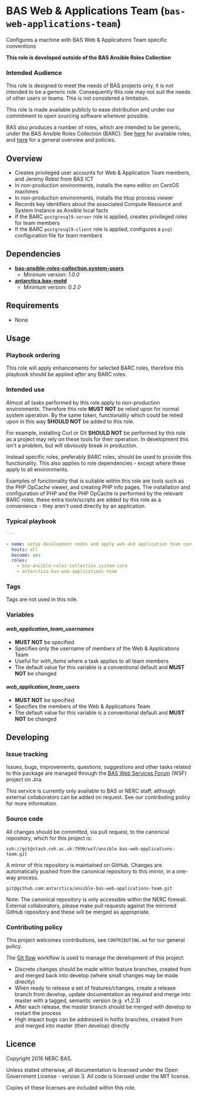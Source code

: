 # BAS Web & Applications Team (`bas-web-applications-team`)

Configures a machine with BAS Web & Applications Team specific conventions

**This role is developed outside of the BAS Ansible Roles Collection**

### Intended Audience

This role is designed to meet the needs of BAS projects only, it is not intended to be a generic role.
Consequently this role may not suit the needs of other users or teams. This is not considered a limitation.

This role is made available publicly to ease distribution and under our commitment to open sourcing software wherever
possible.

BAS also produces a number of roles, which are intended to be generic, under the BAS Ansible Roles Collection (BARC).
See [here](https://galaxy.ansible.com/BARC/) for available roles, 
and [here](https://antarctica.hackpad.com/BARC-Overview-and-Policies-SzcHzHvitkt) for a general overview and policies.

## Overview

* Creates privileged user accounts for Web & Application Team members, and Jeremy Robst from BAS ICT
* In non-production environments, installs the nano editor on CentOS machines
* In non-production environments, installs the htop process viewer
* Records key identifiers about the associated Compute Resource and System Instance as Ansible local facts
* If the BARC `postgresql9-server` role is applied, creates privileged roles for team members
* If the BARC `postgresql9-client` role is applied, configures a `psql` configuration file for team members

## Dependencies

* [**bas-ansible-roles-collection.system-users**](https://galaxy.ansible.com/bas-ansible-roles-collection/system-users/)
  * Minimum version: *1.0.0*
* [**antarctica.bas-motd**](https://galaxy.ansible.com/antarctica/bas-motd/)
  * Minimum version: *0.2.0*

## Requirements

* None

## Usage

### Playbook ordering

This role will apply enhancements for selected BARC roles, therefore this playbook should be applied *after* any BARC 
roles.

### Intended use

Almost all tasks performed by this role apply to non-production environments. Therefore this role **MUST NOT** be 
relied upon for normal system operation. By the same token, functionality which could be relied upon in this way 
**SHOULD NOT** be added to this role.

For example, installing Curl or Git **SHOULD NOT** be performed by this role as a project may rely on these tools for 
their operation. In development this isn't a problem, but will obviously break in production.

Instead specific roles, preferably BARC roles, should be used to provide this functionality. This also applies to role 
dependencies - except where these apply to all environments.

Examples of functionality that is suitable within this role are tools such as the PHP OpCache viewer, and creating 
PHP info pages. The installation and configuration of PHP and the PHP OpCache is performed by the relevant BARC roles,
these extra tools/scripts are added by this role as a convenience - they aren't used directly by an application.

### Typical playbook

```yaml
---

- name: setup development nodes and apply web and application team conventions
  hosts: all
  become: yes
  roles:
    - bas-ansible-roles-collection.system-core
    - antarctica.bas-web-applications-team
```

### Tags

Tags are not used in this role.

### Variables

#### *web_application_team_usernames*

* **MUST NOT** be specified
* Specifies only the username of members of the Web & Applications Team
* Useful for *with_items* where a task applies to all team members
* The default value for this variable is a conventional default and **MUST NOT** be changed

#### *web_application_team_users*

* **MUST NOT** be specified
* Specifies the members of the Web & Applications Team
* The default value for this variable is a conventional default and **MUST NOT** be changed

## Developing

### Issue tracking

Issues, bugs, improvements, questions, suggestions and other tasks related to this package are managed through the 
[BAS Web Services Forum](https://jira.ceh.ac.uk/projects/WSF) (WSF) project on Jira.

This service is currently only available to BAS or NERC staff, although external collaborators can be added on request.
See our contributing policy for more information.

### Source code

All changes should be committed, via pull request, to the canonical repository, which for this project is:

`ssh://git@stash.ceh.ac.uk:7999/wsf/ansible-bas-web-applications-team.git`

A mirror of this repository is maintained on GitHub. Changes are automatically pushed from the canonical repository to
this mirror, in a one-way process.

`git@github.com:antarctica/ansible-bas-web-applications-team.git`

Note: The canonical repository is only accessible within the NERC firewall. External collaborators, please make pull 
requests against the mirrored GitHub repository and these will be merged as appropriate.

### Contributing policy

This project welcomes contributions, see `CONTRIBUTING.md` for our general policy.

The [Git flow](https://www.atlassian.com/git/tutorials/comparing-workflows/gitflow-workflow/) 
workflow is used to manage the development of this project:

* Discrete changes should be made within feature branches, created from and merged back into develop 
(where small changes may be made directly)
* When ready to release a set of features/changes, create a release branch from develop, update documentation as 
required and merge into master with a tagged, semantic version (e.g. v1.2.3)
* After each release, the master branch should be merged with develop to restart the process
* High impact bugs can be addressed in hotfix branches, created from and merged into master (then develop) directly

## Licence

Copyright 2016 NERC BAS.

Unless stated otherwise, all documentation is licensed under the Open Government License - version 3. All code is
licensed under the MIT license.

Copies of these licenses are included within this role.
